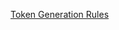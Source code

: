 
[Token Generation Rules](https://raw.githubusercontent.com/threefoldfoundation/info_grid/master/docs/concepts/token_generation_rules.md ':include :type=markdown')
